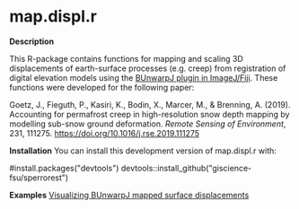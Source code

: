 # map.displ.r

**Description**

This R-package contains functions for mapping and scaling 3D displacements of earth-surface processes (e.g. creep) from registration of digital elevation models using the [BUnwarpJ plugin in ImageJ/Fiji](https://imagej.net/BUnwarpJ). These functions were developed for the following paper:

Goetz, J., Fieguth, P., Kasiri, K., Bodin, X., Marcer, M., & Brenning, A. (2019). Accounting for permafrost creep in high-resolution snow depth mapping by modelling sub-snow ground deformation. *Remote Sensing of Environment*, 231, 111275. https://doi.org/10.1016/j.rse.2019.111275


**Installation**
You can install this development version of map.displ.r with:

#install.packages("devtools")
devtools::install_github("giscience-fsu/sperrorest")

**Examples**
[Visualizing BUnwarpJ mapped surface displacements](https://github.com/jngtz/map.displ.r/blob/master/doc/2_Visualizing_surface_displacements.html)
